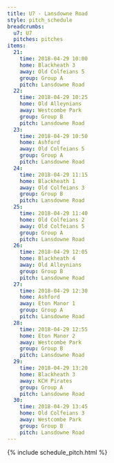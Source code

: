 ```yaml
---
title: U7 - Lansdowne Road
style: pitch_schedule
breadcrumbs:
  u7: U7
  pitches: pitches
items:
  21:
    time: 2018-04-29 10:00
    home: Blackheath 3
    away: Old Colfeians 5
    group: Group A
    pitch: Lansdowne Road
  22:
    time: 2018-04-29 10:25
    home: Old Alleynians
    away: Westcombe Park
    group: Group B
    pitch: Lansdowne Road
  23:
    time: 2018-04-29 10:50
    home: Ashford
    away: Old Colfeians 5
    group: Group A
    pitch: Lansdowne Road
  24:
    time: 2018-04-29 11:15
    home: Blackheath 1
    away: Old Colfeians 3
    group: Group B
    pitch: Lansdowne Road
  25:
    time: 2018-04-29 11:40
    home: Old Colfeians 2
    away: Old Colfeians 5
    group: Group A
    pitch: Lansdowne Road
  26:
    time: 2018-04-29 12:05
    home: Blackheath 4
    away: Old Alleynians
    group: Group B
    pitch: Lansdowne Road
  27:
    time: 2018-04-29 12:30
    home: Ashford
    away: Eton Manor 1
    group: Group A
    pitch: Lansdowne Road
  28:
    time: 2018-04-29 12:55
    home: Eton Manor 2
    away: Westcombe Park
    group: Group B
    pitch: Lansdowne Road
  29:
    time: 2018-04-29 13:20
    home: Blackheath 3
    away: KCH Pirates
    group: Group A
    pitch: Lansdowne Road
  30:
    time: 2018-04-29 13:45
    home: Old Colfeians 3
    away: Westcombe Park
    group: Group B
    pitch: Lansdowne Road
---
```


{% include schedule_pitch.html %}
